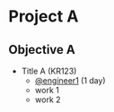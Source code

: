 # Project A

## Objective A

- Title A (KR123)
  - [@engineer1](https://github.com/engineer1) (1 day)
  - work 1
  - work 2
